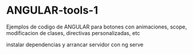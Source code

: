 # ANGULAR-tools-1
Ejemplos de codigo de ANGULAR para botones con animaciones, scope, modificacion de clases, directivas personalizadas, etc

instalar dependencias y arrancar servidor con ng serve


